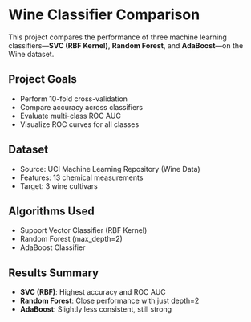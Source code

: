 # Wine Classifier Comparison

This project compares the performance of three machine learning classifiers—**SVC (RBF Kernel)**, **Random Forest**, and **AdaBoost**—on the Wine dataset.

## Project Goals

- Perform 10-fold cross-validation
- Compare accuracy across classifiers
- Evaluate multi-class ROC AUC
- Visualize ROC curves for all classes

## Dataset

- Source: UCI Machine Learning Repository (Wine Data)
- Features: 13 chemical measurements
- Target: 3 wine cultivars

## Algorithms Used

- Support Vector Classifier (RBF Kernel)
- Random Forest (max_depth=2)
- AdaBoost Classifier

## Results Summary

- **SVC (RBF)**: Highest accuracy and ROC AUC
- **Random Forest**: Close performance with just depth=2
- **AdaBoost**: Slightly less consistent, still strong
